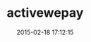 ---
layout: post
title:  "activewepay"
repo:   "Asherlc/activewepay"
date:   2015-02-18 17:12:15
gemurl: https://github.com/Asherlc/activewepay
---